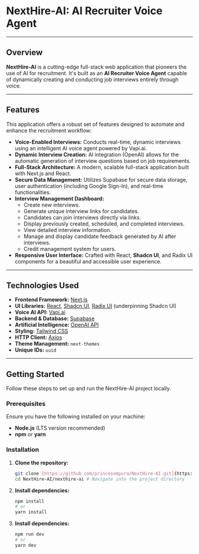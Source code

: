 # NextHire-AI: AI Recruiter Voice Agent

---

## Overview

**NextHire-AI** is a cutting-edge full-stack web application that pioneers the use of AI for recruitment. It's built as an **AI Recruiter Voice Agent** capable of dynamically creating and conducting job interviews entirely through voice.

---

## Features

This application offers a robust set of features designed to automate and enhance the recruitment workflow:

* **Voice-Enabled Interviews:** Conducts real-time, dynamic interviews using an intelligent AI voice agent powered by Vapi.ai.
* **Dynamic Interview Creation:** AI integration (OpenAI) allows for the automatic generation of interview questions based on job requirements.
* **Full-Stack Architecture:** A modern, scalable full-stack application built with Next.js and React.
* **Secure Data Management:** Utilizes Supabase for secure data storage, user authentication (including Google Sign-In), and real-time functionalities.
* **Interview Management Dashboard:**
    * Create new interviews.
    * Generate unique interview links for candidates.
    * Candidates can join interviews directly via links.
    * Display previously created, scheduled, and completed interviews.
    * View detailed interview information.
    * Manage and display candidate feedback generated by AI after interviews.
    * Credit management system for users.
* **Responsive User Interface:** Crafted with React, **Shadcn UI**, and Radix UI components for a beautiful and accessible user experience.

---

## Technologies Used

* **Frontend Framework:** [Next.js](https://nextjs.org/)
* **UI Libraries:** [React](https://react.dev/), [Shadcn UI](https://ui.shadcn.com/), [Radix UI](https://www.radix-ui.com/) (underpinning Shadcn UI)
* **Voice AI API:** [Vapi.ai](https://vapi.ai/)
* **Backend & Database:** [Supabase](https://supabase.io/)
* **Artificial Intelligence:** [OpenAI API](https://openai.com/)
* **Styling:** [Tailwind CSS](https://tailwindcss.com/)
* **HTTP Client:** [Axios](https://axios-http.com/)
* **Theme Management:** `next-themes`
* **Unique IDs:** `uuid`

---

## Getting Started

Follow these steps to set up and run the NextHire-AI project locally.

### Prerequisites

Ensure you have the following installed on your machine:

* **Node.js** (LTS version recommended)
* **npm** or **yarn**

### Installation

1.  **Clone the repository:**
    ```bash
    git clone [https://github.com/princesompura/NextHire-AI.git](https://github.com/princesompura/NextHire-AI.git)
    cd NextHire-AI/nexthire-ai # Navigate into the project directory
    ```
2.  **Install dependencies:**
    ```bash
    npm install
    # or
    yarn install
    ```
3.  **Install dependencies:**
    ```bash
    npm run dev
    # or
    yarn dev
    ```

 
